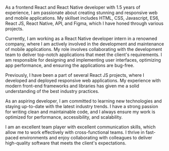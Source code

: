 As a frontend React and React Native developer with 1.5 years of experience, I am passionate about creating stunning and responsive web and mobile applications. My skillset includes HTML, CSS, Javascript, ES6, React JS, React Native, API, and Figma, which I have honed through various projects.

Currently, I am working as a React Native developer intern in a renowned company, where I am actively involved in the development and maintenance of mobile applications. My role involves collaborating with the development team to deliver top-notch applications that meet the client's requirements. I am responsible for designing and implementing user interfaces, optimizing app performance, and ensuring the applications are bug-free.

Previously, I have been a part of several React JS projects, where I developed and deployed responsive web applications. My experience with modern front-end frameworks and libraries has given me a solid understanding of the best industry practices.

As an aspiring developer, I am committed to learning new technologies and staying up-to-date with the latest industry trends. I have a strong passion for writing clean and maintainable code, and I always ensure my work is optimized for performance, accessibility, and scalability.

I am an excellent team player with excellent communication skills, which allow me to work effectively with cross-functional teams. I thrive in fast-paced environments and enjoy collaborating with colleagues to deliver high-quality software that meets the client's expectations.
